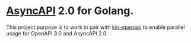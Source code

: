 # [AsyncAPI](https://www.asyncapi.com/docs/specifications/2.0.0) 2.0 for Golang.

This project purpose is to work in pair with [kin-openapi](https://github.com/getkin/kin-openapi) to enable parallel usage for OpenAPI 3.0 and AsyncAPI 2.0.


